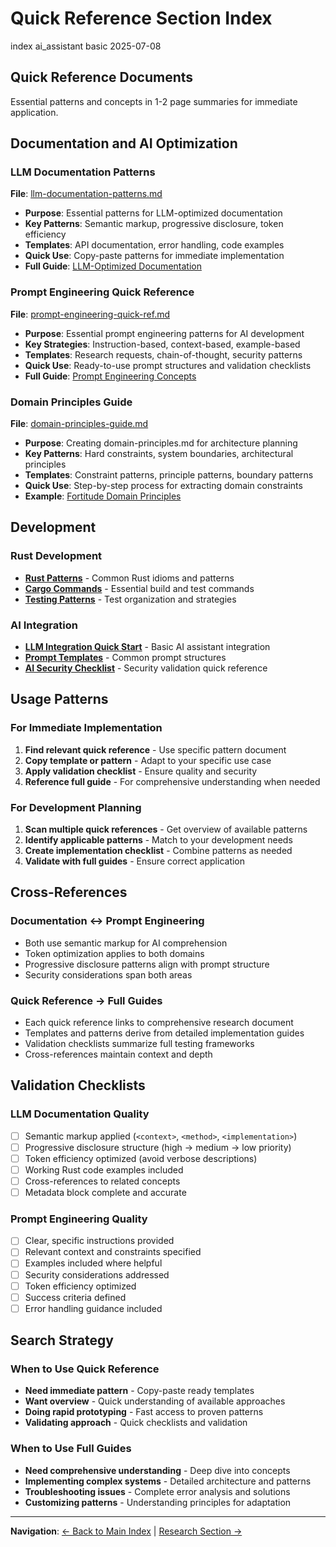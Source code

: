 # Quick Reference Section Index

<meta>
  <title>Quick Reference Section Index</title>
  <type>index</type>
  <audience>ai_assistant</audience>
  <complexity>basic</complexity>
  <updated>2025-07-08</updated>
</meta>

## <summary priority="high">Quick Reference Documents</summary>
Essential patterns and concepts in 1-2 page summaries for immediate application.

## <section>Documentation and AI Optimization</section>

### <document>LLM Documentation Patterns</document>
**File**: [llm-documentation-patterns.md](llm-documentation-patterns.md)
- **Purpose**: Essential patterns for LLM-optimized documentation
- **Key Patterns**: Semantic markup, progressive disclosure, token efficiency
- **Templates**: API documentation, error handling, code examples
- **Quick Use**: Copy-paste patterns for immediate implementation
- **Full Guide**: [LLM-Optimized Documentation](../research/llm-optimized-documentation.md)

### <document>Prompt Engineering Quick Reference</document>
**File**: [prompt-engineering-quick-ref.md](prompt-engineering-quick-ref.md)
- **Purpose**: Essential prompt engineering patterns for AI development
- **Key Strategies**: Instruction-based, context-based, example-based
- **Templates**: Research requests, chain-of-thought, security patterns
- **Quick Use**: Ready-to-use prompt structures and validation checklists
- **Full Guide**: [Prompt Engineering Concepts](../research/prompt-engineering-concepts.md)

### <document>Domain Principles Guide</document>
**File**: [domain-principles-guide.md](domain-principles-guide.md)
- **Purpose**: Creating domain-principles.md for architecture planning
- **Key Patterns**: Hard constraints, system boundaries, architectural principles
- **Templates**: Constraint patterns, principle patterns, boundary patterns
- **Quick Use**: Step-by-step process for extracting domain constraints
- **Example**: [Fortitude Domain Principles](../domain-principles.md)

## <section>Development</section>

### <category>Rust Development</category>
- **[Rust Patterns](rust-patterns.md)** - Common Rust idioms and patterns
- **[Cargo Commands](cargo-commands.md)** - Essential build and test commands
- **[Testing Patterns](testing-patterns.md)** - Test organization and strategies

### <category>AI Integration</category>
- **[LLM Integration Quick Start](llm-integration-quick-start.md)** - Basic AI assistant integration
- **[Prompt Templates](prompt-templates.md)** - Common prompt structures
- **[AI Security Checklist](ai-security-checklist.md)** - Security validation quick reference

## <section>Usage Patterns</section>

### <usage>For Immediate Implementation</usage>
1. **Find relevant quick reference** - Use specific pattern document
2. **Copy template or pattern** - Adapt to your specific use case
3. **Apply validation checklist** - Ensure quality and security
4. **Reference full guide** - For comprehensive understanding when needed

### <usage>For Development Planning</usage>
1. **Scan multiple quick references** - Get overview of available patterns
2. **Identify applicable patterns** - Match to your development needs
3. **Create implementation checklist** - Combine patterns as needed
4. **Validate with full guides** - Ensure correct application

## <section>Cross-References</section>

### <relationship>Documentation ↔ Prompt Engineering</relationship>
- Both use semantic markup for AI comprehension
- Token optimization applies to both domains
- Progressive disclosure patterns align with prompt structure
- Security considerations span both areas

### <relationship>Quick Reference → Full Guides</relationship>
- Each quick reference links to comprehensive research document
- Templates and patterns derive from detailed implementation guides
- Validation checklists summarize full testing frameworks
- Cross-references maintain context and depth

## <section>Validation Checklists</section>

### <checklist>LLM Documentation Quality</checklist>
- [ ] Semantic markup applied (`<context>`, `<method>`, `<implementation>`)
- [ ] Progressive disclosure structure (high → medium → low priority)
- [ ] Token efficiency optimized (avoid verbose descriptions)
- [ ] Working Rust code examples included
- [ ] Cross-references to related concepts
- [ ] Metadata block complete and accurate

### <checklist>Prompt Engineering Quality</checklist>
- [ ] Clear, specific instructions provided
- [ ] Relevant context and constraints specified
- [ ] Examples included where helpful
- [ ] Security considerations addressed
- [ ] Token efficiency optimized
- [ ] Success criteria defined
- [ ] Error handling guidance included

## <section>Search Strategy</section>

### <search>When to Use Quick Reference</search>
- **Need immediate pattern** - Copy-paste ready templates
- **Want overview** - Quick understanding of available approaches
- **Doing rapid prototyping** - Fast access to proven patterns
- **Validating approach** - Quick checklists and validation

### <search>When to Use Full Guides</search>
- **Need comprehensive understanding** - Deep dive into concepts
- **Implementing complex systems** - Detailed architecture and patterns
- **Troubleshooting issues** - Complete error analysis and solutions
- **Customizing patterns** - Understanding principles for adaptation

---

**Navigation**: [← Back to Main Index](../INDEX.md) | [Research Section →](../research/)